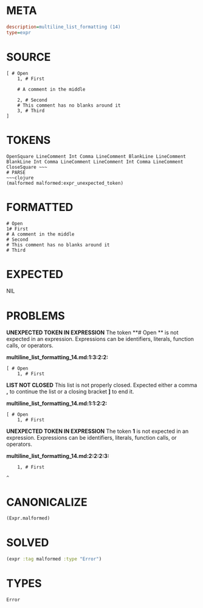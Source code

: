 # META
~~~ini
description=multiline_list_formatting (14)
type=expr
~~~
# SOURCE
~~~roc
[ # Open
	1, # First

	# A comment in the middle

	2, # Second
	# This comment has no blanks around it
	3, # Third
]
~~~
# TOKENS
~~~text
OpenSquare LineComment Int Comma LineComment BlankLine LineComment BlankLine Int Comma LineComment LineComment Int Comma LineComment CloseSquare ~~~
# PARSE
~~~clojure
(malformed malformed:expr_unexpected_token)
~~~
# FORMATTED
~~~roc
# Open
1# First
# A comment in the middle
# Second
# This comment has no blanks around it
# Third
~~~
# EXPECTED
NIL
# PROBLEMS
**UNEXPECTED TOKEN IN EXPRESSION**
The token **# Open
	** is not expected in an expression.
Expressions can be identifiers, literals, function calls, or operators.

**multiline_list_formatting_14.md:1:3:2:2:**
```roc
[ # Open
	1, # First
```


**LIST NOT CLOSED**
This list is not properly closed.
Expected either a comma **,** to continue the list or a closing bracket **]** to end it.

**multiline_list_formatting_14.md:1:1:2:2:**
```roc
[ # Open
	1, # First
```


**UNEXPECTED TOKEN IN EXPRESSION**
The token **1** is not expected in an expression.
Expressions can be identifiers, literals, function calls, or operators.

**multiline_list_formatting_14.md:2:2:2:3:**
```roc
	1, # First
```
	^


# CANONICALIZE
~~~clojure
(Expr.malformed)
~~~
# SOLVED
~~~clojure
(expr :tag malformed :type "Error")
~~~
# TYPES
~~~roc
Error
~~~
